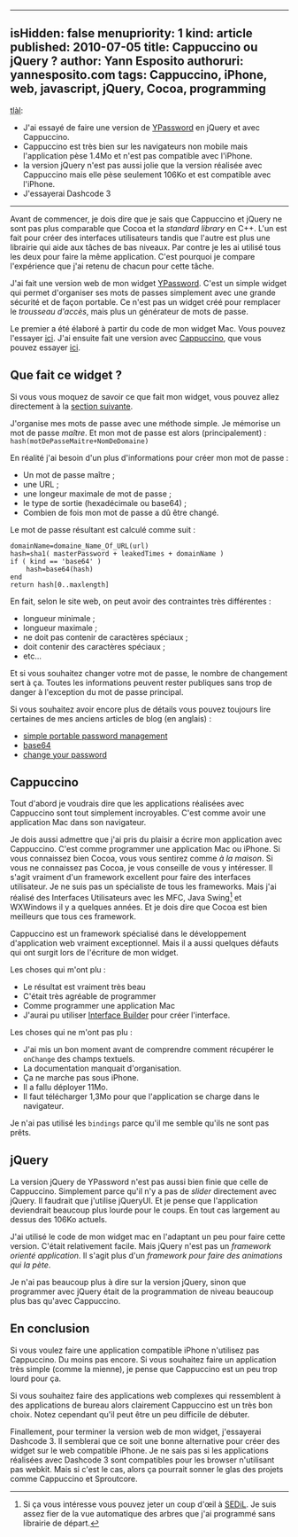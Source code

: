 -----
isHidden:       false
menupriority:   1
kind:           article
published: 2010-07-05
title: Cappuccino ou jQuery ?
author: Yann Esposito
authoruri: yannesposito.com
tags:  Cappuccino, iPhone, web, javascript, jQuery, Cocoa, programming
-----

<div class="intro">

<abbr title="Trop long à lire">tlàl</abbr>:

* J'ai essayé de faire une version de [YPassword](http://yannesposito.com/Softwares/YPassword.html) en jQuery et avec Cappuccino.
* Cappuccino est très bien sur les navigateurs non mobile mais l'application pèse 1.4Mo et n'est pas compatible avec l'iPhone.
* la version jQuery n'est pas aussi jolie que la version réalisée avec Cappuccino mais elle pèse seulement 106Ko et est compatible avec l'iPhone.
* J'essayerai Dashcode 3

</div>

---

<div class="intro">

Avant de commencer, je dois dire que je sais que Cappuccino et jQuery ne sont pas plus comparable que Cocoa et la *standard library* en C++. L'un est fait pour créer des interfaces utilisateurs tandis que l'autre est plus une librairie qui aide aux tâches de bas niveaux.
Par contre je les ai utilisé tous les deux pour faire la même application. C'est pourquoi je compare l'expérience que j'ai retenu de chacun pour cette tâche.

</div>

J'ai fait une version web de mon widget [YPassword](http://yannesposito.com/Softwares/YPassword.html).
C'est un simple widget qui permet d'organiser ses mots de passes simplement avec une grande sécurité et de façon portable. 
Ce n'est pas un widget créé pour remplacer le *trousseau d'accès*, mais
plus un générateur de mots de passe.

Le premier a été élaboré à partir du code de mon widget Mac.
Vous pouvez l'essayer [ici](http://yannesposito.com/YPassword.old).
J'ai ensuite fait une version avec [Cappuccino](http://cappuccino.org), que vous pouvez  essayer [ici](http://yannesposito.com/YPassword).

## Que fait ce widget ?

<div class="intro">

Si vous vous moquez de savoir ce que fait mon widget, vous pouvez allez directement à la [section suivante](#cappuccino).

</div>

J'organise mes mots de passe avec une méthode simple.
Je mémorise un mot de passe *maître*. Et mon mot de passe est alors (principalement) : 
<code class="ruby">hash(motDePasseMaitre+NomDeDomaine)</code>

En réalité j'ai besoin d'un plus d'informations pour créer mon mot de passe :

* Un mot de passe maître ;
* une URL ;
* une longeur maximale de mot de passe ;
* le type de sortie (hexadécimale ou base64) ;
* Combien de fois mon mot de passe a dû être changé.

Le mot de passe résultant est calculé comme suit :

<pre><code class="ruby">domainName=domaine_Name_Of_URL(url)
hash=sha1( masterPassword + leakedTimes + domainName )
if ( kind == 'base64' )
    hash=base64(hash)
end
return hash[0..maxlength]
</code></pre>

En fait, selon le site web, on peut avoir des contraintes très différentes :

* longueur minimale ;
* longueur maximale ;
* ne doit pas contenir de caractères spéciaux ;
* doit contenir des caractères spéciaux ;
* etc...

Et si vous souhaitez changer votre mot de passe, le nombre de changement sert à ça.
Toutes les informations peuvent rester publiques sans trop de danger à l'exception du mot de passe principal.

Si vous souhaitez avoir encore plus de détails vous pouvez toujours lire certaines de mes anciens articles de blog (en anglais) :

* [simple portable password management](http://yannesposito.com/YBlog/Computer/Entr%C3%A9es/2008/7/30_Easy%2C_secure_and_portable_password_management_system.html)
* [base64](http://yannesposito.com/YBlog/Computer/Entrées/2009/3/15_Shorter_Password_with_the_same_efficiency.html)
* [change your password](http://yannesposito.com/YBlog/Computer/Entr%C3%A9es/2009/4/11_Be_able_to_change_your_password.html)

## Cappuccino

Tout d'abord je voudrais dire que les applications réalisées avec Cappuccino sont tout simplement incroyables.
C'est comme avoir une application Mac dans son navigateur.

Je dois aussi admettre que j'ai pris du plaisir a écrire mon application avec Cappuccino.
C'est comme programmer une application Mac ou iPhone.
Si vous connaissez bien Cocoa, vous vous sentirez comme *à la maison*.
Si vous ne connaissez pas Cocoa, je vous conseille de vous y intéresser.
Il s'agit vraiment d'un framework excellent pour faire des interfaces utilisateur.
Je ne suis pas un spécialiste de tous les frameworks.
Mais j'ai réalisé des Interfaces Utilisateurs avec les MFC, Java Swing[^1] et WXWindows il y a quelques années.
Et je dois dire que Cocoa est bien meilleurs que tous ces framework.

[^1]: Si ça vous intéresse vous pouvez jeter un coup d'œil à [SEDiL](http://labh-curien.univ-st-etienne.fr/informatique/SEDiL/). Je suis assez fier de la vue automatique des arbres que j'ai programmé sans librairie de départ.

Cappuccino est un framework spécialisé dans le développement d'application web vraiment exceptionnel. Mais il a aussi quelques défauts qui ont surgit lors de l'écriture de mon widget.

Les choses qui m'ont plu :

* Le résultat est vraiment très beau
* C'était très agréable de programmer
* Comme programmer une application Mac
* J'aurai pu utiliser [Interface Builder](http://developer.apple.com/technologies/tools/xcode.html) pour créer l'interface.

Les choses qui ne m'ont pas plu :

* J'ai mis un bon moment avant de comprendre comment récupérer le `onChange` des champs textuels.
* La documentation manquait d'organisation.
* Ça ne marche pas sous iPhone.
* Il a fallu déployer 11Mo.
* Il faut télécharger 1,3Mo pour que l'application se charge dans le navigateur.

Je n'ai pas utilisé les `bindings` parce qu'il me semble qu'ils ne sont pas prêts.

## jQuery

La version jQuery de YPassword n'est pas aussi bien finie que celle de Cappuccino. Simplement parce qu'il n'y a pas de *slider* directement avec jQuery. Il faudrait que j'utilise jQueryUI. Et je pense que l'application deviendrait beaucoup plus lourde pour le coups. En tout cas largement au dessus des 106Ko actuels.

J'ai utilisé le code de mon widget mac en l'adaptant un peu pour faire cette version. C'était relativement facile. Mais jQuery n'est pas un *framework orienté application*. Il s'agit plus d'un *framework pour faire des animations qui la pète*.

[^2]: I don't want to feel like a *troll* I use jQuery to make some *dark side* animation on this blog. But the javascript on my blog is not needed except for commenting.

Je n'ai pas beaucoup plus à dire sur la version jQuery, sinon que programmer avec jQuery était de la programmation de niveau beaucoup plus bas qu'avec Cappuccino.

## En conclusion

Si vous voulez faire une application compatible iPhone n'utilisez pas Cappuccino. Du moins pas encore.
Si vous souhaitez faire un application très simple (comme la mienne), je pense que Cappuccino est un peu trop lourd pour ça.

Si vous souhaitez faire des applications web complexes qui ressemblent à des applications de bureau alors clairement Cappuccino est un très bon choix.
Notez cependant qu'il peut être un peu difficile de débuter.

Finallement, pour terminer la version web de mon widget, j'essayerai Dashcode 3.
Il semblerai que ce soit une bonne alternative pour créer des widget sur le web compatible iPhone.
Je ne sais pas si les applications réalisées avec Dashcode 3 sont compatibles pour les browser n'utilisant pas webkit. Mais si c'est le cas, alors ça pourrait sonner le glas des projets comme Cappuccino et Sproutcore.
